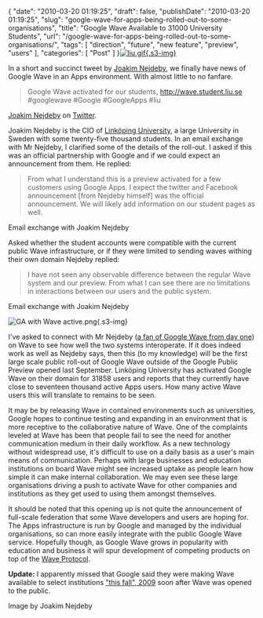{
    "date": "2010-03-20 01:19:25",
    "draft": false,
    "publishDate": "2010-03-20 01:19:25",
    "slug": "google-wave-for-apps-being-rolled-out-to-some-organisations",
    "title": "Google Wave Available to 31000 University Students",
    "url": "\/google-wave-for-apps-being-rolled-out-to-some-organisations\/",
    "tags": [
        "direction",
        "future",
        "new feature",
        "preview",
        "users"
    ],
    "categories": [
        "Post"
    ]
}[![liu.gif](//turbo.geekorium.com.au/images/liu.gif){.s3-img}](https://www.liu.se/?l=en)

In a short and succinct tweet by [Joakim
Nejdeby](http://twitter.com/joakimnejdeby), we finally have news of
Google Wave in an Apps environment. With almost little to no fanfare.

> Google Wave activated for our students, http://wave.student.liu.se
> \#googlewave \#Google \#GoogleApps \#liu

[Joakim Nejdeby](http://twitter.com/joakimnejdeby/status/10631207637) on
[Twitter](http://twitter.com).

Joakim Nejdeby is the CIO of [Linköping
University](https://www.liu.se/?l=en), a large University in Sweden with
some twenty-five thousand students. In an email exchange with Mr
Nejdeby, I clarified some of the details of the roll-out. I asked if
this was an official partnership with Google and if we could expect an
announcement from them. He replied:

> From what I understand this is a preview activated for a few customers
> using Google Apps. I expect the twitter and Facebook announcement
> \[from Nejdeby himself\] was the official announcement. We will likely
> add information on our student pages as well.

Email exchange with Joakim Nejdeby

Asked whether the student accounts were compatible with the current
public Wave infrastructure, or if they were limited to sending waves
withing their own domain Nejdeby replied:

> I have not seen any observable difference between the regular Wave
> system and our preview. From what I can see there are no limitations
> in interactions between our users and the public system.

Email exchange with Joakim Nejdeby

![GA with Wave
active.png](//turbo.geekorium.com.au/images/GA%20with%20Wave%20active.png){.s3-img}

I've asked to connect with Mr Nejdeby ([a fan of Google Wave from day
one](http://joakimblog.nejdeby.se/2009/10/google-wave.html)) on Wave to
see how well the two systems interoperate. If it does indeed work as
well as Nejdeby says, then this (to my knowledge) will be the first
large scale public roll-out of Google Wave outside of the Google Public
Preview opened last September. Linköping University has activated Google
Wave on their domain for 31858 users and reports that they currently
have close to seventeen thousand active Apps users. How many active Wave
users this will translate to remains to be seen.

It may be by releasing Wave in contained environments such as
universities, Google hopes to continue testing and expanding in an
environment that is more receptive to the collaborative nature of Wave.
One of the complaints leveled at Wave has been that people fail to see
the need for another communication medium in their daily workflow. As a
new technology without widespread use, it's difficult to use on a daily
basis as a user's main means of communication. Perhaps with large
businesses and education institutions on board Wave might see increased
uptake as people learn how simple it can make internal collaboration. We
may even see these large organisations driving a push to activate Wave
for other companies and institutions as they get used to using them
amongst themselves.

It should be noted that this opening up is not quite the announcement of
full-scale federation that some Wave developers and users are hoping
for. The Apps infrastructure is run by Google and managed by the
individual organisations, so can more easily integrate with the public
Google Wave service. Hopefully though, as Google Wave grows in
popularity with education and business it will spur development of
competing products on top of the [Wave
Protocol](//the.geekorium.com.au/wave-the-protocol/).

**Update:** I apparently missed that Google said they were making Wave
available to select institutions ["this fall",
2009](http://googleenterprise.blogspot.com/2009/09/waving-hello-to-google-apps.html)
soon after Wave was opened to the public.

Image by Joakim Nejdeby